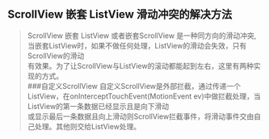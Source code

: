 ## ScrollView 嵌套 ListView 滑动冲突的解决方法<br>
>ScrollView 嵌套 ListView 或者嵌套ScrollView 是一种同方向的滑动冲突,当嵌套ListView时，如果不做任何处理，ListView的滑动会失效，只有ScrollView的滑动<br>
有效果。为了让ScrollView与ListView的滚动都能起到左右，这里有两种实现的方式。<br>
###自定义ScrollView
>自定义ScrollView是外部拦截，通过传递一个ListView，在onInterceptTouchEvent(MotionEvent ev)中做拦截处理，当ListView的第一条数据已经显示且是向下滑动<br>
或显示最后一条数据且向上滑动则ScrollView拦截事件，将滑动事件交由自己处理。其他则交给ListView处理。
